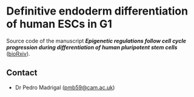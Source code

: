 # Definitive endoderm differentiation of human ESCs in G1 

Source code of the manuscript ***Epigenetic regulations follow cell cycle progression during differentiation of human pluripotent stem cells*** ([bioRxiv](https://www.biorxiv.org)).


Contact
-------
* Dr Pedro Madrigal (pmb59@cam.ac.uk)


